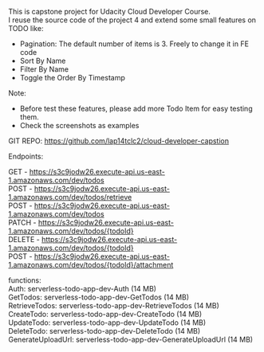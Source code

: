 This is capstone project for Udacity Cloud Developer Course. </br>
I reuse the source code of the project 4 and extend some small features on TODO like: </br>

- Pagination: The default number of items is 3. Freely to change it in FE code </br>
- Sort By Name </br>
- Filter By Name </br>
- Toggle the Order By Timestamp </br>

Note: 
- Before test these features, please add more Todo Item for easy testing them. </br>
- Check the screenshots as examples


GIT REPO: https://github.com/lap14tclc2/cloud-developer-capstion <br />

Endpoints:<br />

GET - https://s3c9jodw26.execute-api.us-east-1.amazonaws.com/dev/todos <br />
POST - https://s3c9jodw26.execute-api.us-east-1.amazonaws.com/dev/todos/retrieve<br />
POST - https://s3c9jodw26.execute-api.us-east-1.amazonaws.com/dev/todos<br />
PATCH - https://s3c9jodw26.execute-api.us-east-1.amazonaws.com/dev/todos/{todoId}<br />
DELETE - https://s3c9jodw26.execute-api.us-east-1.amazonaws.com/dev/todos/{todoId}<br />
POST - https://s3c9jodw26.execute-api.us-east-1.amazonaws.com/dev/todos/{todoId}/attachment<br />

functions:<br />
Auth: serverless-todo-app-dev-Auth (14 MB)<br />
GetTodos: serverless-todo-app-dev-GetTodos (14 MB)<br />
RetrieveTodos: serverless-todo-app-dev-RetrieveTodos (14 MB)<br />
CreateTodo: serverless-todo-app-dev-CreateTodo (14 MB)<br />
UpdateTodo: serverless-todo-app-dev-UpdateTodo (14 MB)<br />
DeleteTodo: serverless-todo-app-dev-DeleteTodo (14 MB)<br />
GenerateUploadUrl: serverless-todo-app-dev-GenerateUploadUrl (14 MB)<br />

